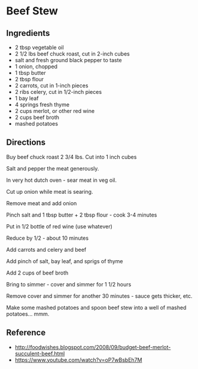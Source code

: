 # Beef Stew

## Ingredients
* 2 tbsp vegetable oil
* 2 1/2 lbs beef chuck roast, cut in 2-inch cubes
* salt and fresh ground black pepper to taste
* 1 onion, chopped
* 1 tbsp butter
* 2 tbsp flour
* 2 carrots, cut in 1-inch pieces
* 2 ribs celery, cut in 1/2-inch pieces
* 1 bay leaf
* 4 springs fresh thyme
* 2 cups merlot, or other red wine
* 2 cups beef broth
* mashed potatoes

## Directions
Buy beef chuck roast 2 3/4 lbs.  Cut into 1 inch cubes

Salt and pepper the meat generously.

In very hot dutch oven - sear meat in veg oil.

Cut up onion while meat is searing.

Remove meat and add onion

Pinch salt and 1 tbsp butter + 2 tbsp flour - cook 3-4 minutes

Put in 1/2 bottle of red wine (use whatever)

Reduce by 1/2 - about 10 minutes

Add carrots and celery and beef

Add pinch of salt, bay leaf, and sprigs of thyme

Add 2 cups of beef broth

Bring to simmer - cover and simmer for 1 1/2 hours

Remove cover and simmer for another 30 minutes - sauce gets thicker, etc.

Make some mashed potatoes and spoon beef stew into a well of mashed potatoes... mmm.

## Reference
- http://foodwishes.blogspot.com/2008/09/budget-beef-merlot-succulent-beef.html
- https://www.youtube.com/watch?v=oP7wBsbEh7M
